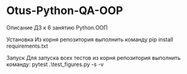 # Otus-Python-QA-OOP

Описание
ДЗ к 6 занятию Python.ООП

Установка
Из корня репозитория выполнить команду
pip install requirements.txt

Запуск
Для запуска всех тестов из корня репозитория выполнить команду:
pytest .\test_figures.py -s -v 